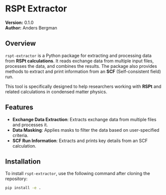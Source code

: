# RSPt Extractor

**Version:** 0.1.0  
**Author:** Anders Bergman

## Overview

`rspt-extractor` is a Python package for extracting and processing data from **RSPt calculations**. It reads exchange data from multiple input files, processes the data, and combines the results. The package also provides methods to extract and print information from an **SCF** (Self-consistent field) run.

This tool is specifically designed to help researchers working with **RSPt** and related calculations in condensed matter physics.

## Features

- **Exchange Data Extraction**: Extracts exchange data from multiple files and processes it.
- **Data Masking**: Applies masks to filter the data based on user-specified criteria.
- **SCF Run Information**: Extracts and prints key details from an SCF calculation.

## Installation

To install `rspt-extractor`, use the following command after cloning the repository:

```bash
pip install -e .

